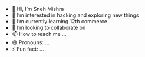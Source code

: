 - 👋 Hi, I’m Sneh Mishra
- 👀 I’m interested in hacking and exploring new things 
- 🌱 I’m currently learning 12th commerce 
- 💞️ I’m looking to collaborate on  
- 📫 How to reach me ...
- 😄 Pronouns: ...
- ⚡ Fun fact: ...

<!---
Snehmishra934/Snehmishra934 is a ✨ special ✨ repository because its `README.md` (this file) appears on your GitHub profile.
You can click the Preview link to take a look at your changes.
--->
